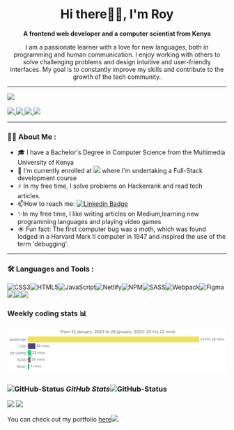 <!-- Banner Image -->

<h1 align ="center"> Hi there👋🏿, I'm Roy</h1>

 **<p align = "center"> A frontend web developer and a computer scientist from Kenya</p>**
 <p align ="center">I am a passionate learner with a love for new languages, both in programming and human communication. I enjoy working with others to solve challenging problems and design intuitive and user-friendly interfaces. My goal is to constantly improve my skills and contribute to the growth of the tech community.</p>
 
***

<img src="https://komarev.com/ghpvc/?username=RoyJumah&style=flat-square&color=6cd63e">
<p align="left"><a href="https://twitter.com/_royissues" target="_blank" rel="noreferrer">
    <img src="https://img.shields.io/twitter/follow/_royissues?logo=twitter&style=for-the-badge&color=0077B5&labelColor=000000">
  </a>
  <a href="https://www.linkedin.com/in/roy-jumah/">
    <img src="https://img.shields.io/badge/LinkedIn-0077B5?style=for-the-badge&logo=linkedin&logoColor=white">
  </a>
  <a href="https://linktr.ee/roy_jumah"> 
   <img src = "https://img.shields.io/badge/linktree-1de9b6?style=for-the-badge&logo=linktree&logoColor=white">
  </a>
  
  <a href="https://www.instagram.com/roy_jumah/"> 
  <img src = "https://img.shields.io/badge/Instagram-%23E4405F.svg?style=for-the-badge&logo=Instagram&logoColor=white">
  </a>
</p>

***
### :man_technologist: About Me :
- :mortar_board: I have a Bachelor's Degree in Computer Science from the Multimedia University of Kenya
- :seedling: I'm currently enrolled at ![](https://img.shields.io/badge/Microverse-blueviolet) where I'm undertaking a Full-Stack development course
- :zap: In my free time, I solve problems on Hackerrank and read tech articles.
- :mailbox:How to reach me: [![Linkedin Badge](https://img.shields.io/badge/-kakbar-blue?style=flat&logo=Linkedin&logoColor=white)](https://www.linkedin.com/in/roy-jumah/)
- :sparkles:In my free time, I like writing articles on Medium,learning new programming languages and playing video games
- :sunny: Fun fact: The first computer bug was a moth, which was found lodged in a Harvard Mark II computer in 1947 and inspired the use of the term 'debugging'.
***

### :hammer_and_wrench: Languages and Tools :  
<p><img src="https://img.shields.io/badge/css3-%231572B6.svg?style=for-the-badge&amp;logo=css3&amp;logoColor=white" alt="CSS3"><img src="https://img.shields.io/badge/html5-%23E34F26.svg?style=for-the-badge&amp;logo=html5&amp;logoColor=white" alt="HTML5"><img src="https://img.shields.io/badge/javascript-%23323330.svg?style=for-the-badge&amp;logo=javascript&amp;logoColor=%23F7DF1E" alt="JavaScript"><img src="https://img.shields.io/badge/netlify-%23000000.svg?style=for-the-badge&amp;logo=netlify&amp;logoColor=#00C7B7" alt="Netlify"><img src="https://img.shields.io/badge/NPM-%23000000.svg?style=for-the-badge&amp;logo=npm&amp;logoColor=white" alt="NPM"><img src="https://img.shields.io/badge/SASS-hotpink.svg?style=for-the-badge&amp;logo=SASS&amp;logoColor=white" alt="SASS"><img src="https://img.shields.io/badge/webpack-%238DD6F9.svg?style=for-the-badge&amp;logo=webpack&amp;logoColor=black" alt="Webpack"><img src="https://img.shields.io/badge/figma-%23F24E1E.svg?style=for-the-badge&amp;logo=figma&amp;logoColor=white" alt="Figma"><img src = "https://img.shields.io/badge/tailwindcss-%2338B2AC.svg?style=for-the-badge&logo=tailwind-css&logoColor=white"><img src ="https://img.shields.io/badge/-ReactJs-61DAFB?logo=react&logoColor=white&style=for-the-badge" /><img src ="https://img.shields.io/badge/Bootstrap-563D7C?style=for-the-badge&logo=bootstrap&logoColor=white" />
  
</p>

### Weekly coding stats :bar_chart:
<img
  src="https://github.com/RoyJumah/RoyJumah/blob/main/images/stat.svg"
  alt="Roy Wakatime Activity"
/>
<!-- <img
  src="https://github.com/avinal/avinal/blob/main/images/stat.svg"
  alt="Avinal WakaTime Activity"
/>**** -->
<h3 align="left" position ="relative">
 <img src="https://media.giphy.com/media/8UHRm5oY4k4FDxq5QG/giphy.gif" width="30px" alt="GitHub-Status"/>&nbsp;<i><b>GitHub Stats</b></i><img src="https://media.giphy.com/media/8UHRm5oY4k4FDxq5QG/giphy.gif" width="30px" alt="GitHub-Status"/></h3>
<p align= "left" position = "absolute">
  <img height= "150" src="https://github-readme-stats.vercel.app/api?username=RoyJumah&theme=react&show_icons=true&include_all_commits=true" />
  <img height= "150" src="https://github-readme-stats.vercel.app/api/top-langs/?username=RoyJumah&theme=react&layout=compact" />
</p>


<p>You can check out my portfolio <a href="https://royjumah.github.io/My-portfolio/">here</a><img src="https://media.giphy.com/media/xlQRcbI4n7oz79wICR/giphy.gif" width="30"></p>
